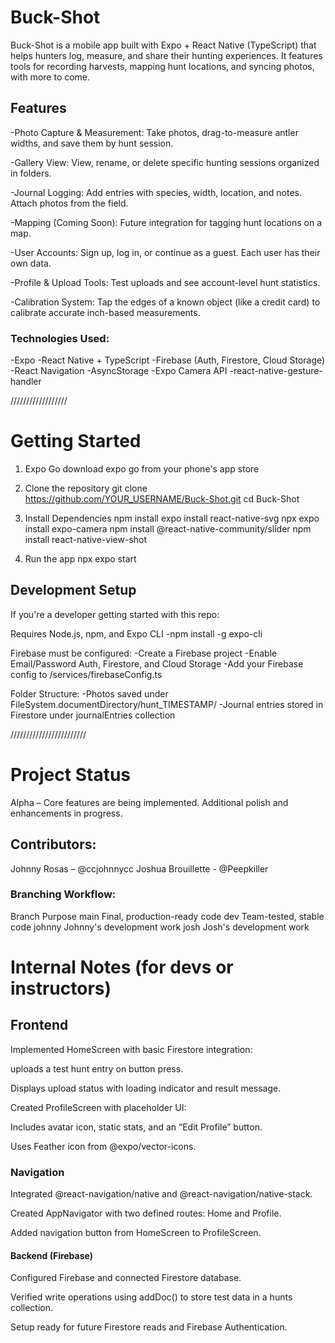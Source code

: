 # Buck-Shot

Buck-Shot is a mobile app built with Expo + React Native (TypeScript) that helps hunters log, measure, and share their hunting experiences. It features tools for recording harvests, mapping hunt locations, and syncing photos, with more to come.

## Features
-Photo Capture & Measurement: Take photos, drag-to-measure antler widths, and save them by hunt session.

-Gallery View: View, rename, or delete specific hunting sessions organized in folders.

-Journal Logging: Add entries with species, width, location, and notes. Attach photos from the field.

-Mapping (Coming Soon): Future integration for tagging hunt locations on a map.

-User Accounts: Sign up, log in, or continue as a guest. Each user has their own data.

-Profile & Upload Tools: Test uploads and see account-level hunt statistics.

-Calibration System: Tap the edges of a known object (like a credit card) to calibrate accurate inch-based measurements.

### Technologies Used:
-Expo
-React Native + TypeScript
-Firebase (Auth, Firestore, Cloud Storage)
-React Navigation
-AsyncStorage
-Expo Camera API
-react-native-gesture-handler

//////////////////
# Getting Started
1. Expo Go
download expo go from your phone's app store

2. Clone the repository
git clone https://github.com/YOUR_USERNAME/Buck-Shot.git
cd Buck-Shot

3. Install Dependencies
npm install
expo install react-native-svg
npx expo install expo-camera
npm install @react-native-community/slider
 npm install react-native-view-shot

4. Run the app
npx expo start

## Development Setup
If you're a developer getting started with this repo:

Requires Node.js, npm, and Expo CLI
-npm install -g expo-cli

Firebase must be configured:
    -Create a Firebase project
    -Enable Email/Password Auth, Firestore, and Cloud Storage
    -Add your Firebase config to /services/firebaseConfig.ts

Folder Structure:
    -Photos saved under FileSystem.documentDirectory/hunt_TIMESTAMP/
    -Journal entries stored in Firestore under journalEntries collection


////////////////////////
# Project Status
Alpha – Core features are being implemented. Additional polish and enhancements in progress.

## Contributors:
Johnny Rosas – @ccjohnnycc
Joshua Brouillette - @Peepkiller

### Branching Workflow:
Branch	Purpose
main	Final, production-ready code
dev	    Team-tested, stable code
johnny	Johnny's development work
josh	Josh's development work


# Internal Notes (for devs or instructors)

## Frontend
Implemented HomeScreen with basic Firestore integration:

uploads a test hunt entry on button press.

Displays upload status with loading indicator and result message.

Created ProfileScreen with placeholder UI:

Includes avatar icon, static stats, and an “Edit Profile” button.

Uses Feather icon from @expo/vector-icons.

### Navigation
Integrated @react-navigation/native and @react-navigation/native-stack.

Created AppNavigator with two defined routes: Home and Profile.

Added navigation button from HomeScreen to ProfileScreen.

#### Backend (Firebase)
Configured Firebase and connected Firestore database.

Verified write operations using addDoc() to store test data in a hunts collection.

Setup ready for future Firestore reads and Firebase Authentication.

